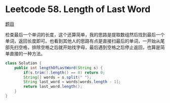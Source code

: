# Leetcode 58. Length of Last Word

[题目](https://leetcode.com/problems/length-of-last-word)

检查最后一个单词的长度，这个还算简单，我的思路是提取数组然后找到最后一个单词，返回长度即可。也看到其他人的思路有点是直接扫最后的单词，一开始从尾部先扫空格，排除空格之后就开始找字母，最后遇到空格之后停止返回，也算是简单直接的一种方法。

```java
class Solution {
    public int lengthOfLastWord(String s) {
        if(s.trim().length() == 0) return 0;
        String[] words = s.split(" ");
        String last_word = words[words.length - 1];
        return last_word.length();
    }
}
```

